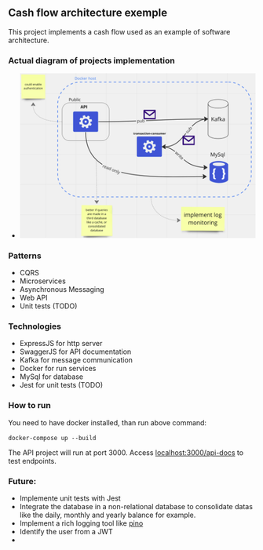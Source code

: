 ## Cash flow architecture exemple

This project implements a cash flow used as an example of software architecture.

### Actual diagram of projects implementation
-  ![Alt text](diagram.png)
### Patterns

+ CQRS
+ Microservices
+ Asynchronous Messaging
+ Web API
+ Unit tests (TODO)  

### Technologies

+ ExpressJS for http server
+ SwaggerJS for API documentation
+ Kafka for message communication
+ Docker for run services
+ MySql for database 
+ Jest for unit tests (TODO)

### How to run
You need to have docker installed, than run above command:
```shell
docker-compose up --build
```
The API project will run at port 3000. Access [localhost:3000/api-docs]() to test endpoints.
  

### Future:
+ Implemente unit tests with Jest
+ Integrate the database in a non-relational database to consolidate datas like the daily, monthly and yearly balance for example.
+ Implement a rich logging tool like [pino](https://github.com/diegotroitino/nodejs-reference-architecture/tree/main/logging/pino-sample)
+ Identify the user from a JWT
+ 